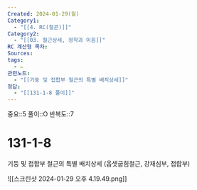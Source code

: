 ```yaml
---
Created: 2024-01-29(월)
Category1:
  - "[[4. RC(철콘)]]"
Category2:
  - "[[03. 철근상세, 정착과 이음]]"
RC 계산형 목차: 
Sources: 
tags:
  - ✏️
관련노트:
  - "[[기둥 및 접합부 철근의 특별 배치상세]]"
정답:
  - "[[131-1-8 풀이]]"
---
```

중요::5
풀이::O
반복도::7

#  131-1-8

기둥 및 접합부 철근의 특별 배치상세 (옵셋굽힘철근, 강재심부, 접합부)

![[스크린샷 2024-01-29 오후 4.19.49.png]]
